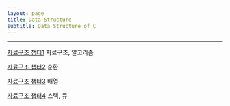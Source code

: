 ```yaml
---
layout: page
title: Data Structure
subtitle: Data Structure of C
---
```


------

[자료구조 챕터1](_posts/2020-12-25-data-structure-1.md) 자료구조, 알고리즘

[자료구조 챕터2](_posts/2020-12-26-data-structure-2.md) 순환

[자료구조 챕터3](_posts/2020-12-27-data-structure-3.md) 배열

[자료구조 챕터4](_posts/2021-01-01-data-structure-4.md) 스택, 큐
